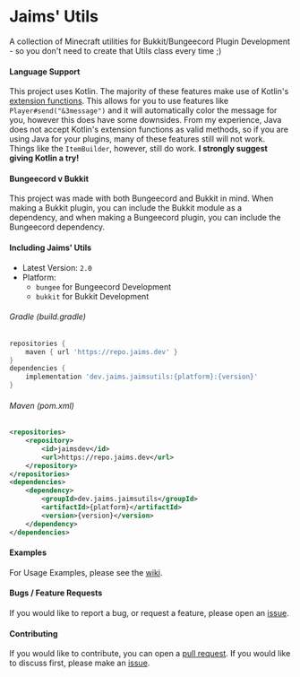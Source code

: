 # Jaims' Utils
A collection of Minecraft utilities for Bukkit/Bungeecord Plugin Development - so you don't need to create that Utils class every time ;)

#### Language Support
This project uses Kotlin. The majority of these features make use of Kotlin's [extension functions](https://kotlinlang.org/docs/reference/extensions.html).
This allows for you to use features like `Player#send("&3message")` and it will automatically color the message for you, however this does have some downsides.
From my experience, Java does not accept Kotlin's extension functions as valid methods, so if you are using Java for your plugins, many of these features still will not work.
Things like the `ItemBuilder`, however, still do work.
**I strongly suggest giving Kotlin a try!**

#### Bungeecord v Bukkit
This project was made with both Bungeecord and Bukkit in mind. 
When making a Bukkit plugin, you can include the Bukkit module as a dependency, and when making a Bungeecord plugin, you can include the Bungeecord dependency.

#### Including Jaims' Utils
- Latest Version: `2.0`
- Platform:
    - `bungee` for Bungeecord Development
    - `bukkit` for Bukkit Development
###### Gradle (build.gradle)
```groovy
repositories {
    maven { url 'https://repo.jaims.dev' }
}
dependencies {
    implementation 'dev.jaims.jaimsutils:{platform}:{version}'
}
```
###### Maven (pom.xml)
```xml
<repositories>
    <repository>
        <id>jaimsdev</id>
        <url>https://repo.jaims.dev</url>
    </repository>
</repositories>
<dependencies>
    <dependency>
        <groupId>dev.jaims.jaimsutils</groupId>
        <artifactId>{platform}</artifactId>
        <version>{version}</version>
    </dependency>
</dependencies>
```

#### Examples
For Usage Examples, please see the [wiki](https://github.com/Jaimss/Jaims-Utils/wiki).

#### Bugs / Feature Requests
If you would like to report a bug, or request a feature, please open an [issue](https://github.com/Jaimss/Jaims-Utils/issues).

#### Contributing
If you would like to contribute, you can open a [pull request](https://github.com/Jaimss/Jaims-Utils/pulls). If you would like to discuss first, please make an [issue](https://github.com/Jaimss/Jaims-Utils/issues).

